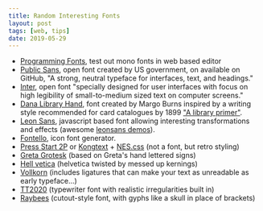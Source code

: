 ```yaml
---
title: Random Interesting Fonts
layout: post
tags: [web, tips]
date: 2019-05-29
---
```


- [Programming Fonts](https://app.programmingfonts.org/), test out mono fonts in web based editor
- [Public Sans](https://public-sans.digital.gov/), open font created by US government, on available on GitHub, "A strong, neutral typeface for interfaces, text, and headings."
- [Inter](https://rsms.me/inter/), open font "specially designed for user interfaces with focus on high legibility of small-to-medium sized text on computer screens."
- [Dana Library Hand](http://www.margoburns.com/fonts/DanaLibraryHand/), font created by Margo Burns inspired by a writing style recommended for card catalogues by 1899 ["A library primer"](https://archive.org/details/primerlibrary00danarich/page/n8).
- [Leon Sans](https://github.com/cmiscm/leonsans), javascript based font allowing interesting transformations and effects (awesome [leonsans demos](https://leon-kim.com/examples/)).
- [Fontello](http://fontello.com/), icon font generator.
- [Press Start 2P](https://fonts.google.com/specimen/Press+Start+2P) or [Kongtext](https://www.dafont.com/kongtext.font) + [NES.css](https://nostalgic-css.github.io/NES.css/) (not a font, but retro styling) 
- [Greta Grotesk](https://boingboing.net/2019/10/17/how-dare-you-2.html) (based on Greta's hand lettered signs)
- [Hell vetica](https://hellveticafont.com/) (helvetica twisted by messed up kernings)
- [Vollkorn](http://vollkorn-typeface.com/) (includes ligatures that can make your text as unreadable as early typeface...)
- [TT2020](https://ctrlcctrlv.github.io/TT2020/) (typewriter font with realistic irregularities built in)
- [Raybees](https://vole.wtf/raybees-font/) (cutout-style font, with gyphs like a skull in place of brackets)

